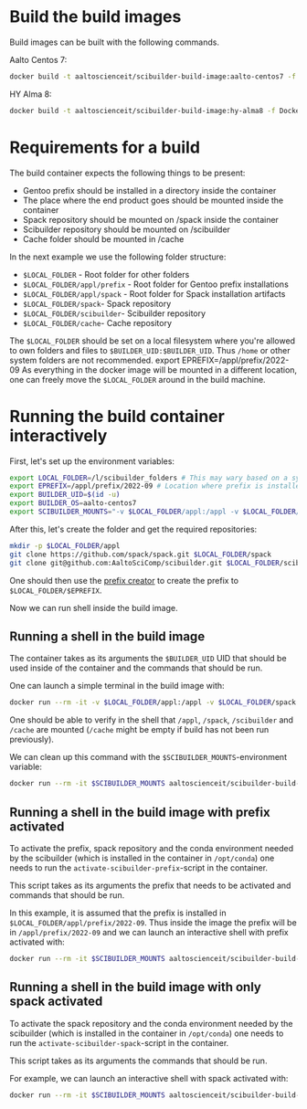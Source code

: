 # Build the build images

Build images can be built with the following commands.

Aalto Centos 7:
```sh
docker build -t aaltoscienceit/scibuilder-build-image:aalto-centos7 -f Dockerfile.aalto-centos7 .
```

HY Alma 8:
```sh
docker build -t aaltoscienceit/scibuilder-build-image:hy-alma8 -f Dockerfile.hy-alma8 .
```

# Requirements for a build

The build container expects the following things to be present:

- Gentoo prefix should be installed in a directory inside the container
- The place where the end product goes should be mounted inside the container
- Spack repository should be mounted on /spack inside the container
- Scibuilder repository should be mounted on /scibuilder
- Cache folder should be mounted in /cache

In the next example we use the following folder structure:
- `$LOCAL_FOLDER` - Root folder for other folders
- `$LOCAL_FOLDER/appl/prefix` - Root folder for Gentoo prefix installations
- `$LOCAL_FOLDER/appl/spack` - Root folder for Spack installation artifacts
- `$LOCAL_FOLDER/spack`- Spack repository
- `$LOCAL_FOLDER/scibuilder`- Scibuilder repository
- `$LOCAL_FOLDER/cache`- Cache repository

The `$LOCAL_FOLDER` should be set on a local filesystem where you're allowed
to own folders and files to `$BUILDER_UID:$BUILDER_UID`. Thus `/home` or other
system folders are not recommended.
export EPREFIX=/appl/prefix/2022-09
As everything in the docker image will be mounted in a different location, one
can freely move the `$LOCAL_FOLDER` around in the build machine.

# Running the build container interactively

First, let's set up the environment variables:
```sh
export LOCAL_FOLDER=/l/scibuilder_folders # This may wary based on a system where you're running
export EPREFIX=/appl/prefix/2022-09 # Location where prefix is installed in the container
export BUILDER_UID=$(id -u)
export BUILDER_OS=aalto-centos7
export SCIBUILDER_MOUNTS="-v $LOCAL_FOLDER/appl:/appl -v $LOCAL_FOLDER/spack:/spack -v $LOCAL_FOLDER/scibuilder:/scibuilder -v $LOCAL_FOLDER/cache:/cache"
```

After this, let's create the folder and get the required repositories:

```sh
mkdir -p $LOCAL_FOLDER/appl
git clone https://github.com/spack/spack.git $LOCAL_FOLDER/spack
git clone git@github.com:AaltoSciComp/scibuilder.git $LOCAL_FOLDER/scibuilder
```

One should then use the [prefix creator](../prefix-creator/README.md) to create the prefix
to `$LOCAL_FOLDER/$EPREFIX`.

Now we can run shell inside the build image.

## Running a shell in the build image

The container takes as its arguments the `$BUILDER_UID` UID that should be
used inside of the container and the commands that should be run.

One can launch a simple terminal in the build image with:
```sh
docker run --rm -it -v $LOCAL_FOLDER/appl:/appl -v $LOCAL_FOLDER/spack:/spack -v $LOCAL_FOLDER/scibuilder:/scibuilder -v $LOCAL_FOLDER/cache:/cache aaltoscienceit/scibuilder-build-image:$BUILDER_OS $BUILDER_UID bash
```

One should be able to verify in the shell that `/appl`, `/spack`, `/scibuilder`
and `/cache` are mounted (`/cache` might be empty if build has not been run
previously).

We can clean up this command with the `$SCIBUILDER_MOUNTS`-environment variable:
```sh
docker run --rm -it $SCIBUILDER_MOUNTS aaltoscienceit/scibuilder-build-image:$BUILDER_OS $BUILDER_UID bash
```

## Running a shell in the build image with prefix activated

To activate the prefix, spack repository and the conda environment needed by the
scibuilder (which is installed in the container in `/opt/conda`) one needs to run
the `activate-scibuilder-prefix`-script in the container.

This script takes as its arguments the prefix that needs to be activated and
commands that should be run.

In this example, it is assumed that the prefix is installed in
`$LOCAL_FOLDER/appl/prefix/2022-09`. Thus inside the image the prefix will be in
`/appl/prefix/2022-09` and we can launch an interactive shell with prefix
activated with:

```sh
docker run --rm -it $SCIBUILDER_MOUNTS aaltoscienceit/scibuilder-build-image:$BUILDER_OS $BUILDER_UID activate-scibuilder-prefix $EPREFIX bash
```

## Running a shell in the build image with only spack activated

To activate the spack repository and the conda environment needed by the
scibuilder (which is installed in the container in `/opt/conda`) one needs to run
the `activate-scibuilder-spack`-script in the container.

This script takes as its arguments the commands that should be run.

For example, we can launch an interactive shell with spack activated with:
```sh
docker run --rm -it $SCIBUILDER_MOUNTS aaltoscienceit/scibuilder-build-image:$BUILDER_OS $BUILDER_UID activate-scibuilder-spack bash
```
